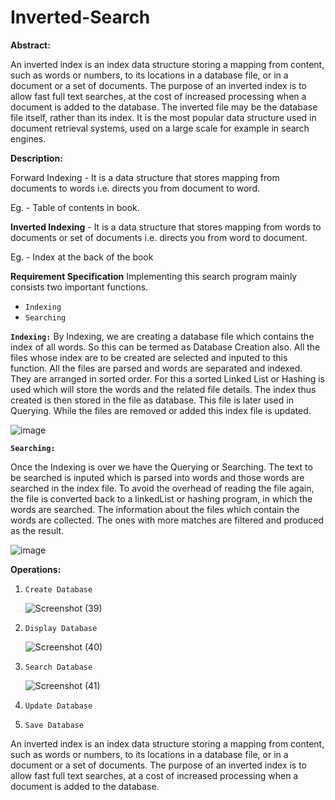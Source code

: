 # Inverted-Search
**Abstract:**

An inverted index is an index data structure storing a mapping from content, such as words or numbers, to its locations in a database file, or in a document or a set of documents. The purpose of an inverted index is to allow fast full text searches, at the cost of increased processing when a document is added to the database. The inverted file may be the database file itself, rather than its index. It is the most popular data structure used in document retrieval systems, used on a large scale for example in search engines.

**Description:**

Forward Indexing - It is a data structure that stores mapping from documents to words i.e. directs you from document to word.

Eg. - Table of contents in book.

**Inverted Indexing** - It is a data structure that stores mapping from words to documents or set of documents i.e. directs you from word to document.

Eg. - Index at the back of the book

**Requirement Specification**
Implementing this search program mainly consists two important functions.
* ```Indexing```
* ```Searching```
  
**```Indexing:```**
By Indexing, we are creating a database file which contains the index of all words. So this can be termed as Database Creation also. All the files whose index are to be created are selected and inputed to this function. All the files are parsed and words are separated and indexed. They are arranged in sorted order. For this a sorted Linked List or Hashing is used which will store the words and the related file details. The index thus created is then stored in the file as database. This file is later used in Querying. While the files are removed or added this index file is updated.

![image](https://github.com/user-attachments/assets/0dbbf392-6f93-436e-a5e5-ee687b325fd3)

**```Searching:```**

Once the Indexing is over we have the Querying or Searching. The text to be searched is inputed which is parsed into words and those words are searched in the index file. To avoid the overhead of reading the file again, the file is converted back to a linkedList or hashing program, in which the words are searched. The information about the files which contain the words are collected. The ones with more matches are filtered and produced as the result.

![image](https://github.com/user-attachments/assets/1e547297-a760-4c56-a944-6cd8b3352091)

**Operations:**

1) ```Create Database```
   
   ![Screenshot (39)](https://github.com/user-attachments/assets/8dc0b1d0-fb06-426f-8167-294fdfdfb52d)
2) ```Display Database```
   
   ![Screenshot (40)](https://github.com/user-attachments/assets/35f58dfb-379b-4881-98f4-aee9117246cb)
3) ```Search Database```
   
   ![Screenshot (41)](https://github.com/user-attachments/assets/eaeb99db-3ef9-4593-99ff-30062cf30f96)

4) ```Update Database```
5) ```Save Database```


An inverted index is an index data structure storing a mapping from content, such as words or numbers, to its locations in a database file, or in a document or a set of documents. The purpose of an inverted index is to allow fast full text searches, at a cost of increased processing when a document is added to the database.
